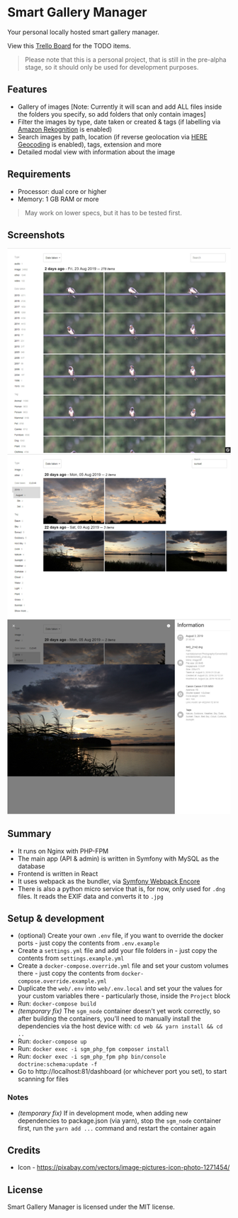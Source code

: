 # Smart Gallery Manager

Your personal locally hosted smart gallery manager.

View this [Trello Board](https://trello.com/b/WLSAoeAg/smart-gallery-manager) for the TODO items.

> Please note that this is a personal project, that is still in the pre-alpha stage, so it should only be used for development purposes.


## Features

* Gallery of images [Note: Currently it will scan and add ALL files inside the folders you specify, so add folders that only contain images]
* Filter the images by type, date taken or created & tags (if labelling via [Amazon Rekognition](https://aws.amazon.com/rekognition) is enabled)
* Search images by path, location (if reverse geolocation via [HERE Geocoding](https://www.here.com/products/location-based-services/geocoding-tools) is enabled), tags, extension and more
* Detailed modal view with information about the image


## Requirements

* Processor: dual core or higher
* Memory: 1 GB RAM or more

> May work on lower specs, but it has to be tested first.


## Screenshots

![Preview 1](/docs/images/preview-1.jpg)
![Preview 2](/docs/images/preview-2.jpg)
![Preview 3](/docs/images/preview-3.jpg)


## Summary
* It runs on Nginx with PHP-FPM
* The main app (API & admin) is written in Symfony with MySQL as the database
* Frontend is written in React
* It uses webpack as the bundler, via [Symfony Webpack Encore](https://symfony.com/doc/current/frontend/encore/installation.html)
* There is also a python micro service that is, for now, only used for `.dng` files. It reads the EXIF data and converts it to `.jpg`


## Setup & development

* (optional) Create your own `.env` file, if you want to override the docker ports - just copy the contents from `.env.example`
* Create a `settings.yml` file and add your file folders in - just copy the contents from `settings.example.yml`
* Create a `docker-compose.override.yml` file and set your custom volumes there - just copy the contents from `docker-compose.override.example.yml`
* Duplicate the `web/.env` into `web/.env.local` and set your the values for your custom variables there - particularly those, inside the `Project` block
* Run: `docker-compose build`
* *(temporary fix)* The `sgm_node` container doesn't yet work correctly, so after building the containers, you'll need to manually install the dependencies via the host device with: `cd web && yarn install && cd ..`
* Run: `docker-compose up`
* Run: `docker exec -i sgm_php_fpm composer install`
* Run: `docker exec -i sgm_php_fpm php bin/console doctrine:schema:update -f`
* Go to http://localhost:81/dashboard (or whichever port you set), to start scanning for files

### Notes

* *(temporary fix)* If in development mode, when adding new dependencies to package.json (via yarn), stop the `sgm_node` container first, run the `yarn add ...` command and restart the container again


## Credits

* Icon - https://pixabay.com/vectors/image-pictures-icon-photo-1271454/


## License

Smart Gallery Manager is licensed under the MIT license.
